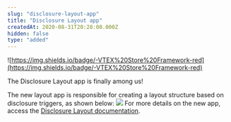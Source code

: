 ```yaml
---
slug: "disclosure-layout-app"
title: "Disclosure Layout app"
createdAt: 2020-08-31T20:28:00.000Z
hidden: false
type: "added"
---
```


![https://img.shields.io/badge/-VTEX%20Store%20Framework-red](https://img.shields.io/badge/-VTEX%20Store%20Framework-red)

The Disclosure Layout app is finally among us!

The new layout app is responsible for creating a layout structure based on disclosure triggers, as shown below:
![](https://files.readme.io/40a145a-disclosure-layout-gif.gif)
For more details on the new app, access the [Disclosure Layout documentation](https://vtex.io/docs/components/layout-blocks/vtex.disclosure-layout/).